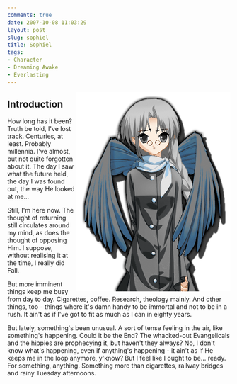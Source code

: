 ```yaml
---
comments: true
date: 2007-10-08 11:03:29
layout: post
slug: sophiel
title: Sophiel
tags:
- Character
- Dreaming Awake
- Everlasting
---
```


<p><img src="/fiction/characters/portraits/sophiel.png" style="float:right" /></p>
<h2>Introduction</h2>
<div>
<p>How long has it been?  Truth be told, I&#039;ve lost track.  Centuries, at least.  Probably millennia.  I&#039;ve almost, but not quite forgotten about it.  The day I saw what the future held, the day I was found out, the way He looked at me...</p>
<p>Still, I&#039;m here now.  The thought of returning still circulates around my mind, as does the thought of opposing Him.  I suppose, without realising it at the time, I really did Fall.</p>
<p>But more imminent things keep me busy from day to day.  Cigarettes, coffee.  Research, theology mainly.  And other things, too - things where it&#039;s damn handy to be immortal and not to be in a rush.  It ain&#039;t as if I&#039;ve got to fit as much as I can in eighty years.</p>
<p>But lately, something&#039;s been unusual.  A sort of tense feeling in the air, like something&#039;s happening.  Could it be the End?  The whacked-out Evangelicals and the hippies are prophecying it, but haven&#039;t they always?  No, I don&#039;t know what&#039;s happening, even if anything&#039;s happening - it ain&#039;t as if He keeps me in the loop anymore, y&#039;know?  But I feel like I ought to be... ready.  For something, anything.  Something more than cigarettes, railway bridges and rainy Tuesday afternoons.</p>
</div>
